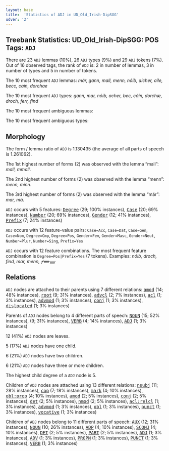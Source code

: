```yaml
---
layout: base
title:  'Statistics of ADJ in UD_Old_Irish-DipSGG'
udver: '2'
---
```


## Treebank Statistics: UD_Old_Irish-DipSGG: POS Tags: `ADJ`

There are 23 `ADJ` lemmas (10%), 26 `ADJ` types (9%) and 29 `ADJ` tokens (7%).
Out of 16 observed tags, the rank of `ADJ` is: 2 in number of lemmas, 3 in number of types and 5 in number of tokens.

The 10 most frequent `ADJ` lemmas: <em>már, gann, mall, menn, nóib, aicher, aile, becc, caín, dorchae</em>

The 10 most frequent `ADJ` types:  <em>gann, mar, nóib, acher, bec, cáin, dorchæ, droch, ferr, find</em>

The 10 most frequent ambiguous lemmas: 

The 10 most frequent ambiguous types:  



## Morphology

The form / lemma ratio of `ADJ` is 1.130435 (the average of all parts of speech is 1.261062).

The 1st highest number of forms (2) was observed with the lemma “mall”: <em>mall, mmall</em>.

The 2nd highest number of forms (2) was observed with the lemma “menn”: <em>menn, minn</em>.

The 3rd highest number of forms (2) was observed with the lemma “már”: <em>mar, má</em>.

`ADJ` occurs with 5 features: <tt><a href="sga_dipsgg-feat-Degree.html">Degree</a></tt> (29; 100% instances), <tt><a href="sga_dipsgg-feat-Case.html">Case</a></tt> (20; 69% instances), <tt><a href="sga_dipsgg-feat-Number.html">Number</a></tt> (20; 69% instances), <tt><a href="sga_dipsgg-feat-Gender.html">Gender</a></tt> (12; 41% instances), <tt><a href="sga_dipsgg-feat-Prefix.html">Prefix</a></tt> (7; 24% instances)

`ADJ` occurs with 12 feature-value pairs: `Case=Acc`, `Case=Dat`, `Case=Gen`, `Case=Nom`, `Degree=Cmp`, `Degree=Pos`, `Gender=Fem`, `Gender=Masc`, `Gender=Neut`, `Number=Plur`, `Number=Sing`, `Prefix=Yes`

`ADJ` occurs with 12 feature combinations.
The most frequent feature combination is `Degree=Pos|Prefix=Yes` (7 tokens).
Examples: <em>nóib, droch, find, mar, menn, ᚋᚔᚅ</em>


## Relations

`ADJ` nodes are attached to their parents using 7 different relations: <tt><a href="sga_dipsgg-dep-amod.html">amod</a></tt> (14; 48% instances), <tt><a href="sga_dipsgg-dep-root.html">root</a></tt> (9; 31% instances), <tt><a href="sga_dipsgg-dep-advcl.html">advcl</a></tt> (2; 7% instances), <tt><a href="sga_dipsgg-dep-acl.html">acl</a></tt> (1; 3% instances), <tt><a href="sga_dipsgg-dep-advmod.html">advmod</a></tt> (1; 3% instances), <tt><a href="sga_dipsgg-dep-conj.html">conj</a></tt> (1; 3% instances), <tt><a href="sga_dipsgg-dep-dislocated.html">dislocated</a></tt> (1; 3% instances)

Parents of `ADJ` nodes belong to 4 different parts of speech: <tt><a href="sga_dipsgg-pos-NOUN.html">NOUN</a></tt> (15; 52% instances),  (9; 31% instances), <tt><a href="sga_dipsgg-pos-VERB.html">VERB</a></tt> (4; 14% instances), <tt><a href="sga_dipsgg-pos-ADJ.html">ADJ</a></tt> (1; 3% instances)

12 (41%) `ADJ` nodes are leaves.

5 (17%) `ADJ` nodes have one child.

6 (21%) `ADJ` nodes have two children.

6 (21%) `ADJ` nodes have three or more children.

The highest child degree of a `ADJ` node is 5.

Children of `ADJ` nodes are attached using 13 different relations: <tt><a href="sga_dipsgg-dep-nsubj.html">nsubj</a></tt> (11; 28% instances), <tt><a href="sga_dipsgg-dep-cop.html">cop</a></tt> (7; 18% instances), <tt><a href="sga_dipsgg-dep-mark.html">mark</a></tt> (4; 10% instances), <tt><a href="sga_dipsgg-dep-obl-prep.html">obl:prep</a></tt> (4; 10% instances), <tt><a href="sga_dipsgg-dep-amod.html">amod</a></tt> (2; 5% instances), <tt><a href="sga_dipsgg-dep-conj.html">conj</a></tt> (2; 5% instances), <tt><a href="sga_dipsgg-dep-det.html">det</a></tt> (2; 5% instances), <tt><a href="sga_dipsgg-dep-nmod.html">nmod</a></tt> (2; 5% instances), <tt><a href="sga_dipsgg-dep-acl-relcl.html">acl:relcl</a></tt> (1; 3% instances), <tt><a href="sga_dipsgg-dep-advmod.html">advmod</a></tt> (1; 3% instances), <tt><a href="sga_dipsgg-dep-obl.html">obl</a></tt> (1; 3% instances), <tt><a href="sga_dipsgg-dep-punct.html">punct</a></tt> (1; 3% instances), <tt><a href="sga_dipsgg-dep-vocative.html">vocative</a></tt> (1; 3% instances)

Children of `ADJ` nodes belong to 11 different parts of speech: <tt><a href="sga_dipsgg-pos-AUX.html">AUX</a></tt> (12; 31% instances), <tt><a href="sga_dipsgg-pos-NOUN.html">NOUN</a></tt> (10; 26% instances), <tt><a href="sga_dipsgg-pos-ADP.html">ADP</a></tt> (4; 10% instances), <tt><a href="sga_dipsgg-pos-SCONJ.html">SCONJ</a></tt> (4; 10% instances), <tt><a href="sga_dipsgg-pos-DET.html">DET</a></tt> (2; 5% instances), <tt><a href="sga_dipsgg-pos-PART.html">PART</a></tt> (2; 5% instances), <tt><a href="sga_dipsgg-pos-ADJ.html">ADJ</a></tt> (1; 3% instances), <tt><a href="sga_dipsgg-pos-ADV.html">ADV</a></tt> (1; 3% instances), <tt><a href="sga_dipsgg-pos-PROPN.html">PROPN</a></tt> (1; 3% instances), <tt><a href="sga_dipsgg-pos-PUNCT.html">PUNCT</a></tt> (1; 3% instances), <tt><a href="sga_dipsgg-pos-VERB.html">VERB</a></tt> (1; 3% instances)

